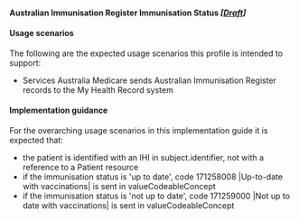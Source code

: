 #### Australian Immunisation Register Immunisation Status *[[Draft](http://hl7.org/fhir/stu3/valueset-publication-status.html)]*

#### Usage scenarios
The following are the expected usage scenarios this profile is intended to support:
* Services Australia Medicare sends Australian Immunisation Register records to the My Health Record system

#### Implementation guidance
For the overarching usage scenarios in this implementation guide it is expected that:
* the patient is identified with an IHI in subject.identifier, not with a reference to a Patient resource
* if the immunisation status is 'up to date', code 171258008 \|Up-to-date with vaccinations\| is sent in valueCodeableConcept
* if the immunisation status is 'not up to date', code 171259000 \|Not up to date with vaccinations\| is sent in valueCodeableConcept